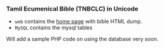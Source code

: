 ### Tamil Ecumenical Bible (TNBCLC) in Unicode

* `web` contains the [home page](http://jayarathina.github.io/Tamil-Bible-Database/web/index.html) with bible HTML dump.
* `MySQL` contains the mysql tables

Will add a sample PHP code on using the database very soon.
